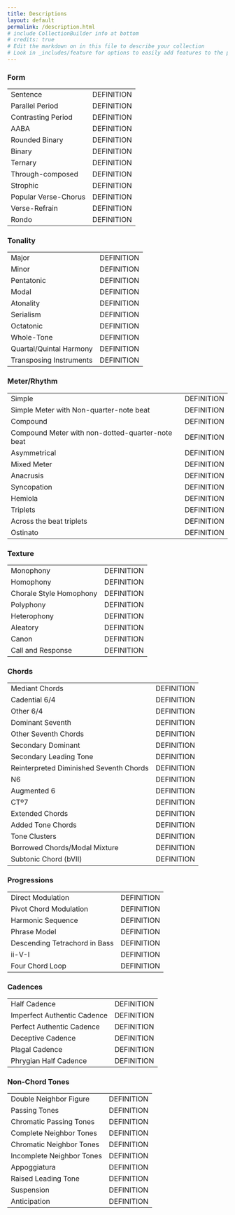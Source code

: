 ```yaml
---
title: Descriptions
layout: default
permalink: /description.html
# include CollectionBuilder info at bottom
# credits: true
# Edit the markdown on in this file to describe your collection
# Look in _includes/feature for options to easily add features to the page
---
```

<div class="table-container">
  <table id="item-table" class="table table-striped dataTable no-footer">
    <h3>Form</h3>
    <tbody>
      <tr class="odd"><td>Sentence</td>  <td>DEFINITION</td></tr>
      <tr class="even"><td>Parallel Period</td>  <td>DEFINITION</td></tr>
      <tr class="odd"><td>Contrasting Period</td>  <td>DEFINITION</td></tr>
      <tr class="even"><td>AABA</td>  <td>DEFINITION</td></tr>
      <tr class="odd"><td>Rounded Binary</td>  <td>DEFINITION</td></tr>
      <tr class="even"><td>Binary</td>  <td>DEFINITION</td></tr>
      <tr class="odd"><td>Ternary</td>  <td>DEFINITION</td></tr>
      <tr class="even"><td>Through-composed</td>  <td>DEFINITION</td></tr>      
      <tr class="odd"><td>Strophic</td>  <td>DEFINITION</td></tr>
      <tr class="even"><td>Popular Verse-Chorus</td>  <td>DEFINITION</td></tr>
      <tr class="odd"><td>Verse-Refrain</td>  <td>DEFINITION</td></tr>
      <tr class="even"><td>Rondo</td>  <td>DEFINITION</td></tr>
    </tbody>
  </table>
  <table id="item-table" class="table table-striped dataTable no-footer">
    <h3>Tonality</h3>
    <tbody>
      <tr class="odd"><td>Major</td>  <td>DEFINITION</td></tr>
      <tr class="even"><td>Minor</td>  <td>DEFINITION</td></tr>
      <tr class="odd"><td>Pentatonic</td>  <td>DEFINITION</td></tr>
      <tr class="even"><td>Modal</td>  <td>DEFINITION</td></tr>
      <tr class="odd"><td>Atonality</td>  <td>DEFINITION</td></tr>
      <tr class="even"><td>Serialism</td>  <td>DEFINITION</td></tr>
      <tr class="even"><td>Octatonic</td>  <td>DEFINITION</td></tr>
      <tr class="odd"><td>Whole-Tone</td>  <td>DEFINITION</td></tr>
      <tr class="odd"><td>Quartal/Quintal Harmony</td>  <td>DEFINITION</td></tr>
      <tr class="even"><td>Transposing Instruments</td>  <td>DEFINITION</td></tr>
    </tbody>
  </table>
  <table id="item-table" class="table table-striped dataTable no-footer">
    <h3>Meter/Rhythm</h3>
    <tbody>
      <tr class="odd"><td>Simple</td>  <td>DEFINITION</td></tr>
      <tr class="even"><td>Simple Meter with Non-quarter-note beat</td>  <td>DEFINITION</td></tr>
      <tr class="odd"><td>Compound</td>  <td>DEFINITION</td></tr>
      <tr class="even"><td>Compound Meter with non-dotted-quarter-note beat</td>  <td>DEFINITION</td></tr>
      <tr class="odd"><td>Asymmetrical</td>  <td>DEFINITION</td></tr>
      <tr class="even"><td>Mixed Meter</td>  <td>DEFINITION</td></tr>
      <tr class="odd"><td>Anacrusis</td>  <td>DEFINITION</td></tr>
      <tr class="even"><td>Syncopation</td>  <td>DEFINITION</td></tr>
      <tr class="odd"><td>Hemiola</td>  <td>DEFINITION</td></tr>
      <tr class="even"><td>Triplets</td>  <td>DEFINITION</td></tr>
      <tr class="odd"><td>Across the beat triplets</td>  <td>DEFINITION</td></tr>
      <tr class="even"><td>Ostinato</td>  <td>DEFINITION</td></tr>
    </tbody>
  </table>
  <table id="item-table" class="table table-striped dataTable no-footer">
    <h3>Texture</h3>
    <tbody>
      <tr class="odd"><td>Monophony</td>  <td>DEFINITION</td></tr>
      <tr class="even"><td>Homophony</td>  <td>DEFINITION</td></tr>
      <tr class="odd"><td>Chorale Style Homophony</td>  <td>DEFINITION</td></tr>
      <tr class="even"><td>Polyphony</td>  <td>DEFINITION</td></tr>
      <tr class="odd"><td>Heterophony</td>  <td>DEFINITION</td></tr>
      <tr class="even"><td>Aleatory</td>  <td>DEFINITION</td></tr>
      <tr class="odd"><td>Canon</td>  <td>DEFINITION</td></tr>
      <tr class="even"><td>Call and Response</td>  <td>DEFINITION</td></tr>
    </tbody>
  </table>
  <table id="item-table" class="table table-striped dataTable no-footer">
    <h3>Chords</h3>
    <tbody>
      <tr class="odd"><td>Mediant Chords</td>  <td>DEFINITION</td></tr>
      <tr class="even"><td>Cadential 6/4</td>  <td>DEFINITION</td></tr>
      <tr class="odd"><td>Other 6/4</td>  <td>DEFINITION</td></tr>
      <tr class="even"><td>Dominant Seventh</td>  <td>DEFINITION</td></tr>
      <tr class="odd"><td>Other Seventh Chords</td>  <td>DEFINITION</td></tr>
      <tr class="even"><td>Secondary Dominant</td>  <td>DEFINITION</td></tr>
      <tr class="odd"><td>Secondary Leading Tone</td>  <td>DEFINITION</td></tr>
      <tr class="even"><td>Reinterpreted Diminished Seventh Chords</td>  <td>DEFINITION</td></tr>
      <tr class="odd"><td>N6</td>  <td>DEFINITION</td></tr>
      <tr class="even"><td>Augmented 6</td>  <td>DEFINITION</td></tr>
      <tr class="odd"><td>CTº7</td>  <td>DEFINITION</td></tr>
      <tr class="even"><td>Extended Chords</td>  <td>DEFINITION</td></tr>
      <tr class="odd"><td>Added Tone Chords</td>  <td>DEFINITION</td></tr>
      <tr class="even"><td>Tone Clusters</td>  <td>DEFINITION</td></tr>
      <tr class="odd"><td>Borrowed Chords/Modal Mixture</td>  <td>DEFINITION</td></tr>
      <tr class="even"><td>Subtonic Chord (bVII)</td>  <td>DEFINITION</td></tr>
    </tbody>
  </table>
  <table id="item-table" class="table table-striped dataTable no-footer">
    <h3>Progressions</h3>
    <tbody>
      <tr class="odd"><td>Direct Modulation</td>  <td>DEFINITION</td></tr>
      <tr class="even"><td>Pivot Chord Modulation</td>  <td>DEFINITION</td></tr>
      <tr class="odd"><td>Harmonic Sequence</td>  <td>DEFINITION</td></tr>
      <tr class="even"><td>Phrase Model</td>  <td>DEFINITION</td></tr>
      <tr class="odd"><td>Descending Tetrachord in Bass</td>  <td>DEFINITION</td></tr>
      <tr class="even"><td>ii-V-I</td>  <td>DEFINITION</td></tr>
      <tr class="odd"><td>Four Chord Loop</td>  <td>DEFINITION</td></tr>
    </tbody>
  <table id="item-table" class="table table-striped dataTable no-footer">
    <h3>Cadences</h3>
    <tbody>
      <tr class="odd"><td>Half Cadence</td>  <td>DEFINITION</td></tr>
      <tr class="even"><td>Imperfect Authentic Cadence</td>  <td>DEFINITION</td></tr>
      <tr class="odd"><td>Perfect Authentic Cadence</td>  <td>DEFINITION</td></tr>
      <tr class="even"><td>Deceptive Cadence</td>  <td>DEFINITION</td></tr>
      <tr class="odd"><td>Plagal Cadence</td>  <td>DEFINITION</td></tr>
      <tr class="even"><td>Phrygian Half Cadence</td>  <td>DEFINITION</td></tr>
    </tbody>
  </table>
  <table id="item-table" class="table table-striped dataTable no-footer">
    <h3>Non-Chord Tones</h3>
    <tbody>
      <tr class="odd"><td>Double Neighbor Figure</td>  <td>DEFINITION</td></tr>
      <tr class="even"><td>Passing Tones</td>  <td>DEFINITION</td></tr>
      <tr class="odd"><td>Chromatic Passing Tones</td>  <td>DEFINITION</td></tr>
      <tr class="even"><td>Complete Neighbor Tones</td>  <td>DEFINITION</td></tr>
      <tr class="odd"><td>Chromatic Neighbor Tones</td>  <td>DEFINITION</td></tr>
      <tr class="even"><td>Incomplete Neighbor Tones</td>  <td>DEFINITION</td></tr>
      <tr class="odd"><td>Appoggiatura</td>  <td>DEFINITION</td></tr>
      <tr class="even"><td>Raised Leading Tone</td>  <td>DEFINITION</td></tr>
      <tr class="odd"><td>Suspension</td>  <td>DEFINITION</td></tr>
      <tr class="even"><td>Anticipation</td>  <td>DEFINITION</td></tr>
    </tbody>
  </table>
</div>
